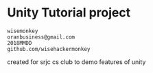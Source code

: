 # Unity Tutorial project
```
wisemonkey
oranbusiness@gmail.com
2018MMDD
github.com/wisehackermonkey
```
created for srjc cs club to demo features of unity
